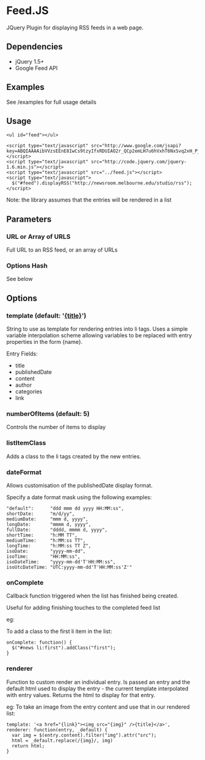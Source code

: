Feed.JS
=======================

JQuery Plugin for displaying RSS feeds in a web page.


Dependencies 
-----------------------
* jQuery 1.5+
* Google Feed API



Examples
-----------------------
See /examples for full usage details




Usage 
-----------------------
    <ul id="feed"></ul>

    <script type="text/javascript" src="http://www.google.com/jsapi?key=ABQIAAAAibVVzsEEnE8IwCs9tzyIfxRDUIAO2r_QCp2emLH7u6hVxhT6NxSvq2xH_P__wq2OJo7epHUGh17NIg"></script>
    <script type="text/javascript" src="http://code.jquery.com/jquery-1.6.min.js"></script>
    <script type="text/javascript" src="../feed.js"></script>    
    <script type="text/javascript">
      $("#feed").displayRSS("http://newsroom.melbourne.edu/studio/rss");             
    </script>

Note: the library assumes that the entries will be rendered in a list 


Parameters
-----------------------
### URL or Array of URLS
Full URL to an RSS feed, or an array of URLs


### Options Hash 
See below


Options 
-----------------------



### template (default: '<a href="{link}">{title}</a>')

String to use as template for rendering entries into li tags. 
Uses a simple variable interpolation scheme allowing variables to be replaced with entry properties in the form {name}.

Entry Fields:

* title
* publishedDate
* content
* author
* categories
* link



### numberOfItems (default: 5)

Controls the number of items to display


### listItemClass

Adds a class to the li tags created by the new entries.

### dateFormat

Allows customisation of the publishedDate display format.

Specify a date format mask using the following examples:

    "default":      "ddd mmm dd yyyy HH:MM:ss",
    shortDate:      "m/d/yy",
    mediumDate:     "mmm d, yyyy",
    longDate:       "mmmm d, yyyy",
    fullDate:       "dddd, mmmm d, yyyy",
    shortTime:      "h:MM TT",
    mediumTime:     "h:MM:ss TT",
    longTime:       "h:MM:ss TT Z",
    isoDate:        "yyyy-mm-dd",
    isoTime:        "HH:MM:ss",
    isoDateTime:    "yyyy-mm-dd'T'HH:MM:ss",
    isoUtcDateTime: "UTC:yyyy-mm-dd'T'HH:MM:ss'Z'"
	
	


### onComplete

Callback function triggered when the list has finished being created. 

Useful for adding finishing touches to the completed feed list

eg:

To add a class to the first li item in the list:

    onComplete: function() {
      $("#news li:first").addClass("first");
    }


### renderer 

Function to custom render an individual entry. 
Is passed an entry and the default html used to display the entry - the current template interpolated with entry values.
Returns the html to display for that entry.

eg:
To take an image from the entry content and use that in our rendered list:

    template: '<a href="{link}"><img src="{img}" />{title}</a>',
    renderer: function(entry, _default) {  
      var img = $(entry.content).filter("img").attr("src");
      html = _default.replace(/{img}/, img)       
      return html;
    }

